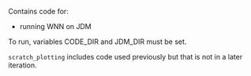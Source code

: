 

Contains code for:
- running WNN on JDM

To run, variables CODE_DIR and JDM_DIR must be set.

`scratch_plotting` includes code used previously but that is not in a later iteration.



